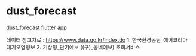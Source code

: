 # dust_forecast
dust_forecast flutter app

데이터 참고차료 : https://www.data.go.kr/index.do 
    1. 한국환경공단_에어코리아_대기오염정보
    2. 기상청_단기예보 ((구)_동네예보) 조회서비스
